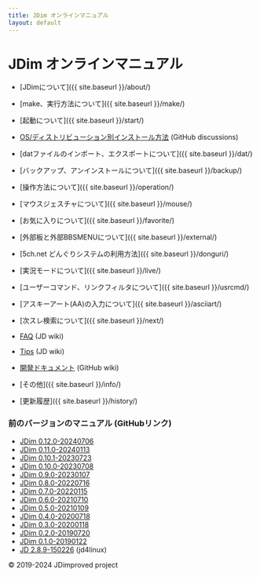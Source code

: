 ```yaml
---
title: JDim オンラインマニュアル
layout: default
---
```


# JDim オンラインマニュアル

- [JDimについて]({{ site.baseurl }}/about/)
- [make、実行方法について]({{ site.baseurl }}/make/)
- [起動について]({{ site.baseurl }}/start/)
- [OS/ディストリビューション別インストール方法][dis592] (GitHub discussions)
- [datファイルのインポート、エクスポートについて]({{ site.baseurl }}/dat/)
- [バックアップ、アンインストールについて]({{ site.baseurl }}/backup/)

- [操作方法について]({{ site.baseurl }}/operation/)
- [マウスジェスチャについて]({{ site.baseurl }}/mouse/)

- [お気に入りについて]({{ site.baseurl }}/favorite/)
- [外部板と外部BBSMENUについて]({{ site.baseurl }}/external/)
- [5ch.net どんぐりシステムの利用方法]({{ site.baseurl }}/donguri/)
- [実況モードについて]({{ site.baseurl }}/live/)
- [ユーザーコマンド、リンクフィルタについて]({{ site.baseurl }}/usrcmd/)
- [アスキーアート(AA)の入力について]({{ site.baseurl }}/asciiart/)
- [次スレ検索について]({{ site.baseurl }}/next/)

- [FAQ][wiki-faq] (JD wiki)
- [Tips][wiki-tips] (JD wiki)
- [開発ドキュメント][wiki-rfcs] (GitHub wiki)
- [その他]({{ site.baseurl }}/info/)
- [更新履歴]({{ site.baseurl }}/history/)

### 前のバージョンのマニュアル (GitHubリンク)
- [JDim 0.12.0-20240706](./link-20240706)
- [JDim 0.11.0-20240113](./link-20240113)
- [JDim 0.10.1-20230723](./link-20230723)
- [JDim 0.10.0-20230708](./link-20230708)
- [JDim 0.9.0-20230107](./link-20230107)
- [JDim 0.8.0-20220716](./link-20220716)
- [JDim 0.7.0-20220115](./link-20220115)
- [JDim 0.6.0-20210710](./link-20210710)
- [JDim 0.5.0-20210109](./link-20210109)
- [JDim 0.4.0-20200718](./link-20200718)
- [JDim 0.3.0-20200118](./link-20200118)
- [JDim 0.2.0-20190720](./link-20190720)
- [JDim 0.1.0-20190122](./link-20190122)
- [JD 2.8.9-150226][jd-289] (jd4linux)

© 2019-2024 JDimproved project

[dis592]: https://github.com/JDimproved/JDim/discussions/592
[wiki-faq]: https://ja.osdn.net/projects/jd4linux/wiki/FAQ
[wiki-tips]: https://ja.osdn.net/projects/jd4linux/wiki/Tips
[wiki-rfcs]: https://github.com/JDimproved/rfcs/wiki/rfc-index "Request for Comments"
[jd-289]: https://jd4linux.osdn.jp/manual/289/
